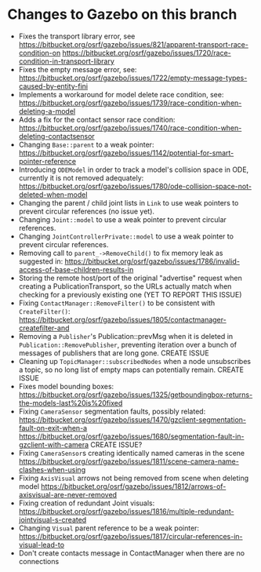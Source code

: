 # Changes to Gazebo on this branch
- Fixes the transport library error, see 
  https://bitbucket.org/osrf/gazebo/issues/821/apparent-transport-race-condition-on
  https://bitbucket.org/osrf/gazebo/issues/1720/race-condition-in-transport-library
- Fixes the empty message error, see:
  https://bitbucket.org/osrf/gazebo/issues/1722/empty-message-types-caused-by-entity-fini
- Implements a workaround for model delete race condition, see:
  https://bitbucket.org/osrf/gazebo/issues/1739/race-condition-when-deleting-a-model
- Adds a fix for the contact sensor race condition:
  https://bitbucket.org/osrf/gazebo/issues/1740/race-condition-when-deleting-contactsensor
- Changing `Base::parent` to a weak pointer:
  https://bitbucket.org/osrf/gazebo/issues/1142/potential-for-smart-pointer-reference
- Introducing `ODEModel` in order to track a model's collision space in ODE, currently it is not
  removed adequately:
  https://bitbucket.org/osrf/gazebo/issues/1780/ode-collision-space-not-deleted-when-model
- Changing the parent / child joint lists in `Link` to use weak pointers to prevent circular
  references (no issue yet).
- Changing `Joint::model` to use a weak pointer to prevent circular references.
- Changing `JointControllerPrivate::model` to use a weak pointer to prevent circular references.
- Removing call to `parent_->RemoveChild()` to fix memory leak as suggested in:
  https://bitbucket.org/osrf/gazebo/issues/1786/invalid-access-of-base-children-results-in
- Storing the remote host/port of the original "advertise" request when creating a PublicationTransport, so the URLs actually match when checking for a previously existing one (YET TO REPORT THIS ISSUE)
- Fixing `ContactManager::RemoveFilter()` to be consistent with `CreateFilter()`:
 https://bitbucket.org/osrf/gazebo/issues/1805/contactmanager-createfilter-and
- Removing a `Publisher`'s Publication::prevMsg when it is deleted in `Publication::RemovePublisher`, preventing
  iteration over a bunch of messages of publishers that are long gone.
  CREATE ISSUE
- Cleaning up `TopicManager::subscribedNodes` when a node unsubscribes a topic, so no long list of empty
  maps can potentially remain.
  CREATE ISSUE
- Fixes model bounding boxes:
  https://bitbucket.org/osrf/gazebo/issues/1325/getboundingbox-returns-the-models-last%20is%20fixed
- Fixing `CameraSensor` segmentation faults, possibly related:
  https://bitbucket.org/osrf/gazebo/issues/1470/gzclient-segmentation-fault-on-exit-when-a
  https://bitbucket.org/osrf/gazebo/issues/1680/segmentation-fault-in-gzclient-with-camera
  CREATE ISSUE?
- Fixing `CameraSensor`s creating identically named cameras in the scene
  https://bitbucket.org/osrf/gazebo/issues/1811/scene-camera-name-clashes-when-using
- Fixing `AxisVisual` arrows not being removed from scene when deleting model
  https://bitbucket.org/osrf/gazebo/issues/1812/arrows-of-axisvisual-are-never-removed
- Fixing creation of redundant Joint visuals:
  https://bitbucket.org/osrf/gazebo/issues/1816/multiple-redundant-jointvisual-s-created
- Changing `Visual` parent reference to be a weak pointer:
  https://bitbucket.org/osrf/gazebo/issues/1817/circular-references-in-visual-lead-to
- Don't create contacts message in ContactManager when there are no connections
